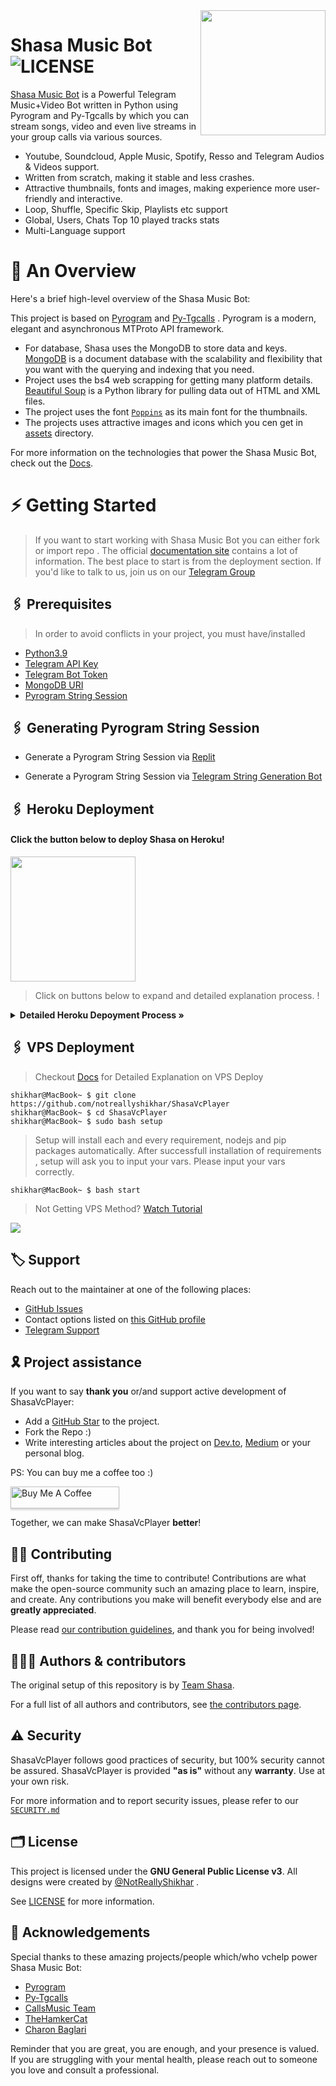 <img src="https://telegra.ph/file/110ca1738ab92da7483c0.jpg" align="right" width="200" height="200"/>

# Shasa Music Bot <img src="https://img.shields.io/github/v/release/MdNoor786/ShasaVcPlayer?color=black&logo=github&logoColor=black&style=social" alt="LICENSE">

[Shasa Music Bot](https://github.com/MdNoor786/ShasaVcPlayer) is a Powerful Telegram Music+Video Bot written in Python using Pyrogram and Py-Tgcalls by which you can stream songs, video and even live streams in your group calls via various sources.

* Youtube, Soundcloud, Apple Music, Spotify, Resso and Telegram Audios & Videos support.
* Written from scratch, making it stable and less crashes.
* Attractive thumbnails, fonts and images,  making experience more user-friendly and interactive.
* Loop, Shuffle, Specific Skip, Playlists etc support
* Global, Users, Chats Top 10 played tracks stats
* Multi-Language support


# 🔗 An Overview

Here's a brief high-level overview of the Shasa Music Bot:

This project is based on [Pyrogram](https://github.com/pyrogram) and [Py-Tgcalls](https://github.com/pytgcalls/pytgcalls) . Pyrogram is a modern, elegant and asynchronous MTProto API framework. 

* For database, Shasa uses the MongoDB to store data and keys. [MongoDB](https://www.mongodb.com/) is a document database with the scalability and flexibility that you want with the querying and indexing that you need.
* Project uses the bs4 web scrapping for getting many platform details. [Beautiful Soup](https://www.crummy.com/software/BeautifulSoup/bs4/doc/) is a Python library for pulling data out of HTML and XML files.
* The project uses the font [`Poppins`](../assets/font.ttf) as its main font for the thumbnails.
* The projects uses attractive images and icons which you cen get in [assets](../assets/) directory.

For more information on the technologies that power the Shasa Music Bot, check out the [Docs](https://notreallyshikhar.gitbook.io/ShasaVcPlayer/).



# ⚡️ Getting Started
    
> If you want to start working with Shasa Music Bot you can either fork or import repo .
> The official [documentation site](https://notreallyshikhar.gitbook.io/ShasaVcPlayer/) contains a lot of information. The best place to start is from the deployment section.
> If you'd like to talk to us, join us on our [Telegram Group](https://t.me/LionXsupport)


## 🖇 Prerequisites
    
> In order to avoid conflicts in your project, you must have/installed

- [Python3.9](https://www.python.org/downloads/release/python-390/)
- [Telegram API Key](https://docs.pyrogram.org/intro/setup#api-keys)
- [Telegram Bot Token](https://t.me/botfather)
- [MongoDB URI](https://telegra.ph/How-To-get-Mongodb-URI-04-06)
- [Pyrogram String Session](https://notreallyshikhar.gitbook.io/ShasaVcPlayer/deployment/string-session)
    

## 🖇 Generating Pyrogram String Session

- Generate a Pyrogram String Session via [Replit](https://replit.com/@NotReallyShikhar/Shasa-Music-String-Gen)

- Generate a Pyrogram String Session via [Telegram String Generation Bot](https://t.me/LionXStringbot)
    
    
## 🖇 Heroku Deployment
    
<h4>Click the button below to deploy Shasa on Heroku!</h4>    
<a href="https://Shasa.tech/deploy/"><img src="https://img.shields.io/badge/Deploy%20To%20Heroku-blueviolet?style=for-the-badge&logo=heroku" width="200""/></a>
    
> Click on buttons below to expand and  detailed explanation process. !

 
<details>
    <summary><b> Detailed Heroku Depoyment Process » </b></summary>

<img src="https://telegra.ph/file/672efa7b8160ed39c6e86.jpg" align="right" width="350" height="700"/>
    
### 🚀 Deploy Process
- Click on the deploy button above and login to your [heroku account](https://heroku.com/login) .
- Fill your values there.
- If you don't know how to get config vars : [Please refer here](../config/README.md)
- Make sure you fill correct values.
- Click on **Deploy** button.
- Please wait till the app gets deployed on heroku. Deploying can take upto **2-3 mins**..
- When your app is successfully deployed, click on **Manage App** button.
 
    
### 🚀 Booting Process
- Search for **Resources** Tab inside your app. ( Check Image for more details) 
- Click on the **Pencil Icon** under resources section.
- Turn **on** the **switch** present there near pencil icon.
- Congrats your Music Bot is now **Booting**.

    
### 🚀 Checking Logs
- After Turning on your booting .
- Click on the **More Button** present at top right corner .
- Click on the **View Logs** button from the drop down menu.
- You check your logs there! 
- Click on save button there at bottom to save your logs and forward it to us on [@LionXsupport](https://t.me/LionXsupport) if you face any problem
    
</details>
    
## 🖇 VPS Deployment
    
> Checkout [Docs](https://notreallyshikhar.gitbook.io/ShasaVcPlayer/deployment/local-hosting-or-vps) for Detailed Explanation on VPS Deploy
    

```console
shikhar@MacBook~ $ git clone https://github.com/notreallyshikhar/ShasaVcPlayer
shikhar@MacBook~ $ cd ShasaVcPlayer
shikhar@MacBook~ $ sudo bash setup
```
> Setup will install each and every requirement, nodejs and pip packages automatically. After successfull installation of requirements , setup will ask you to input your vars. 
> Please input your vars correctly.
    
```console
shikhar@MacBook~ $ bash start
```

> Not Getting VPS Method? [Watch Tutorial](https://t.me/LionXsupport/2275)
    
    
<img src="https://telegra.ph/file/6b75b57da50ef1183fcdc.jpg" align="center">


## 🏷 Support

Reach out to the maintainer at one of the following places:

- [GitHub Issues](https://github.com/MdNoor786/ShasaVcPlayer/issues/new?assignees=&labels=question&template=SUPPORT_QUESTION.md&title=support%3A+)
- Contact options listed on [this GitHub profile](https://github.com/MdNoor786)
- [Telegram Support](https://t.me/LionXsupport)

## 🎗 Project assistance

If you want to say **thank you** or/and support active development of ShasaVcPlayer:

- Add a [GitHub Star](https://github.com/MdNoor786/ShasaVcPlayer) to the project.
- Fork the Repo :)
- Write interesting articles about the project on [Dev.to](https://dev.to/), [Medium](https://medium.com/) or your personal blog.

PS: You can buy me a coffee too :) 
<p><a href="https://www.buymeacoffee.com/notreallysy" target="_blank"><img src="https://www.buymeacoffee.com/assets/img/custom_images/orange_img.png" alt="Buy Me A Coffee" style="height: 35px !important;width: 174px !important;box-shadow: 0px 3px 2px 0px rgba(190, 190, 190, 0.5) !important;-webkit-box-shadow: 0px 3px 2px 0px rgba(190, 190, 190, 0.5) !important;" ></a></p>

Together, we can make ShasaVcPlayer **better**!

## ✍🏻 Contributing

First off, thanks for taking the time to contribute! Contributions are what make the open-source community such an amazing place to learn, inspire, and create. Any contributions you make will benefit everybody else and are **greatly appreciated**.

Please read [our contribution guidelines](CONTRIBUTING.md), and thank you for being involved!

## 👨🏻‍💻 Authors & contributors

The original setup of this repository is by [Team Shasa](https://github.com/MdNoor786).

For a full list of all authors and contributors, see [the contributors page](https://github.com/MdNoor786/ShasaVcPlayer/contributors).

## ⚠️ Security

ShasaVcPlayer follows good practices of security, but 100% security cannot be assured. ShasaVcPlayer is provided **"as is"** without any **warranty**. Use at your own risk.

For more information and to report security issues, please refer to our [`SECURITY.md`](SECURITY.md)


## 🗂 License

This project is licensed under the **GNU General Public License v3**. All designs were created by [@NotReallyShikhar](https://github.com/NotReallyShikhar) .

See [LICENSE](../LICENSE) for more information.

## 📑 Acknowledgements

Special thanks to these amazing projects/people which/who vchelp power Shasa Music Bot:

- [Pyrogram](https://github.com/pyrogram/pyrogram)
- [Py-Tgcalls](https://github.com/pytgcalls/pytgcalls)
- [CallsMusic Team](https://github.com/Callsmusic)
- [TheHamkerCat](https://github.com/TheHamkerCat)
- [Charon Baglari](https://github.com/XCBv021)





Reminder that you are great, you are enough, and your presence is valued. If you are struggling with your mental health, please reach out to someone you love and consult a professional.
  
  
